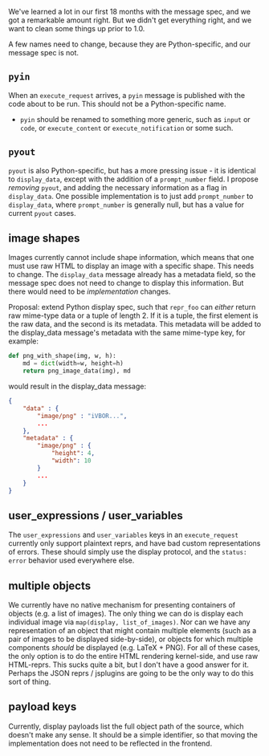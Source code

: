 We've learned a lot in our first 18 months with the message spec,
and we got a remarkable amount right.
But we didn't get everything right, and we want to clean some things up prior to 1.0.

A few names need to change, because they are Python-specific, and our message spec is not.

## `pyin`

When an `execute_request` arrives, a `pyin` message is published with the code about to be run.
This should not be a Python-specific name.

- `pyin` should be renamed to something more generic,
  such as `input` or `code`, or `execute_content` or `execute_notification` or some such.


## `pyout`

`pyout` is also Python-specific, but has a more pressing issue - it is identical to `display_data`,
except with the addition of a `prompt_number` field. I propose *removing* `pyout`,
and adding the necessary information as a flag in `display_data`.
One possible implementation is to just add `prompt_number` to `display_data`,
where `prompt_number` is generally null, but has a value for current `pyout` cases.


## image shapes

Images currently cannot include shape information,
which means that one must use raw HTML to display an image with a specific shape.
This needs to change.  The `display_data` message already has a metadata field,
so the message spec does not need to change to display this information.
But there would need to be *implementation* changes.

Proposal: extend Python display spec,
such that `repr_foo` can *either* return raw mime-type data or a tuple of length 2.
If it is a tuple, the first element is the raw data,
and the second is its metadata. This metadata will be added to the display_data message's metadata with the same mime-type key, for example:

```python
def png_with_shape(img, w, h):
    md = dict(width=w, height=h)
    return png_image_data(img), md
```

would result in the display_data message:

```json
{
    "data" : {
        "image/png" : "iVBOR...",
        ...
    },
    "metadata" : {
        "image/png" : {
            "height": 4,
            "width": 10
        }
        ...
    }
}
```

## user\_expressions / user\_variables

The `user_expressions` and `user_variables` keys in an `execute_request`
currently only support plaintext reprs, and have bad custom representations of errors.
These should simply use the display protocol, and the `status: error` behavior used everywhere else.


## multiple objects

We currently have no native mechanism for presenting containers of objects (e.g. a list of images).
The only thing we can do is display each individual image via `map(display, list_of_images)`.
Nor can we have any representation of an object that might contain multiple elements
(such as a pair of images to be displayed side-by-side),
or objects for which multiple components *should* be displayed (e.g. LaTeX + PNG).
For all of these cases, the only option is to do the entire HTML rendering kernel-side,
and use raw HTML-reprs.  This sucks quite a bit, but I don't have a good answer for it.
Perhaps the JSON reprs / jsplugins are going to be the only way to do this sort of thing.

## payload keys

Currently, display payloads list the full object path of the source, which doesn't make any sense.
It should be a simple identifier, so that moving the implementation does not need to be reflected in the frontend.